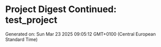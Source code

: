 # Project Digest Continued: test_project
Generated on: Sun Mar 23 2025 09:05:12 GMT+0100 (Central European Standard Time)

